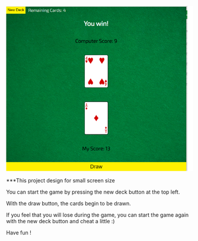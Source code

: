 ![cardgame](./Cardgame.png)

***This project design for small screen size


You can start the game by pressing the new deck button at the top left.

With the draw button, the cards begin to be drawn.

If you feel that you will lose during the game, you can start the game again with the new deck button and cheat a little :) 

Have fun !
